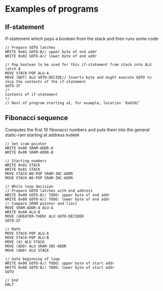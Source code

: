 # Examples of programs

## If-statement

If-statement which pops a boolean from the stack and then runs some code

```
// Prepare GOTO latches
WRITE 0x01 GOTO-B// upper byte of end addr
WRITE 0x02 GOTO-A// lower byte of end addr

// Pop boolean to be used for this if-statement from stack into ALU latch A
MOVE STACK-POP ALU-A
MOVE (NOT) ALU GOTO-DECIDE// Inverts byte and might execute GOTO to skip the contents of the if-statement
GOTO-IF
/*
Contents of if-statement
*/
// Rest of program starting at, for example, location `0x0102`
```

## Fibonacci sequence

Computes the first 10 fibonacci numbers and puts them into the general static-ram starting at address `0x0000`

```
// Set sram pointer
WRITE 0x00 SRAM-ADDR-A
WRITE 0x00 SRAM-ADDR-B

// Starting numbers
WRITE 0x01 STACK
WRITE 0x01 STACK
MOVE STACK-NO-POP SRAM-INC-ADDR
MOVE STACK-NO-POP SRAM-INC-ADDR

// While loop decision
// Prepare GOTO latches with end address
WRITE 0x00 GOTO-B// TODO: upper byte of end addr
WRITE 0x00 GOTO-A// TODO: lower byte of end addr
// Compare SRAM pointer and limit 
MOVE SRAM-ADDR-A ALU-A
WRITE 0x0A ALU-B
MOVE (GREATER-THEN) ALU GOTO-DECIDER
GOTO-IF

// Math
MOVE STACK-POP ALU-A
MOVE STACK-POP ALU-B
MOVE (A) ALU STACK
MOVE (ADD) ALU SRAM-INC-ADDR
MOVE (ADD) ALU STACK

// Goto beginning of loop
WRITE 0x00 GOTO-A// TODO: upper byte of start addr
WRITE 0x00 GOTO-B// TODO: lower byte of start addr
GOTO

// End
HALT
```